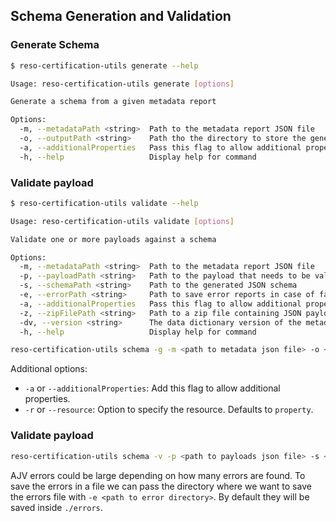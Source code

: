 ## Schema Generation and Validation

### Generate Schema

```bash
$ reso-certification-utils generate --help

Usage: reso-certification-utils generate [options]

Generate a schema from a given metadata report

Options:
  -m, --metadataPath <string>  Path to the metadata report JSON file
  -o, --outputPath <string>    Path tho the directory to store the generated schema
  -a, --additionalProperties   Pass this flag to allow additional properties in the schema
  -h, --help                   Display help for command
```

### Validate payload

```bash
$ reso-certification-utils validate --help

Usage: reso-certification-utils validate [options]

Validate one or more payloads against a schema

Options:
  -m, --metadataPath <string>  Path to the metadata report JSON file
  -p, --payloadPath <string>   Path to the payload that needs to be validated
  -s, --schemaPath <string>    Path to the generated JSON schema
  -e, --errorPath <string>     Path to save error reports in case of failed validation. Defaults to "./errors"
  -a, --additionalProperties   Pass this flag to allow additional properties in the schema
  -z, --zipFilePath <string>   Path to a zip file containing JSON payloads
  -dv, --version <string>      The data dictionary version of the metadata report. Defaults to 1.7
  -h, --help                   Display help for command
```

```bash
reso-certification-utils schema -g -m <path to metadata json file> -o <path to output directory>
```
Additional options:
- `-a` or `--additionalProperties`: Add this flag to allow additional properties.
- `-r` or `--resource`: Option to specify the resource. Defaults to `property`.

### Validate payload

```bash
reso-certification-utils schema -v -p <path to payloads json file> -s <path to the schema json file>
```
AJV errors could be large depending on how many errors are found. To save the errors in a file we can pass the directory where we want to save the errors file with `-e <path to error directory>`. By default they will be saved inside `./errors`.